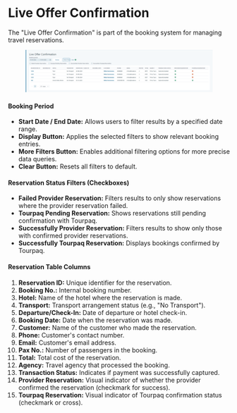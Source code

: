 # Live Offer Confirmation

The "Live Offer Confirmation" is part of the booking system for managing travel reservations.

<figure><img src=".gitbook/assets/image (3) (1) (1) (1) (1) (1) (1) (1) (1).png" alt=""><figcaption></figcaption></figure>

#### Booking Period

* **Start Date / End Date:** Allows users to filter results by a specified date range.
* **Display Button:** Applies the selected filters to show relevant booking entries.
* **More Filters Button:** Enables additional filtering options for more precise data queries.
* **Clear Button:** Resets all filters to default.

#### Reservation Status Filters (Checkboxes)

* **Failed Provider Reservation:** Filters results to only show reservations where the provider reservation failed.
* **Tourpaq Pending Reservation:** Shows reservations still pending confirmation with Tourpaq.
* **Successfully Provider Reservation:** Filters results to show only those with confirmed provider reservations.
* **Successfully Tourpaq Reservation:** Displays bookings confirmed by Tourpaq.

#### Reservation Table Columns

1. **Reservation ID:** Unique identifier for the reservation.
2. **Booking No.:** Internal booking number.
3. **Hotel:** Name of the hotel where the reservation is made.
4. **Transport:** Transport arrangement status (e.g., "No Transport").
5. **Departure/Check-In:** Date of departure or hotel check-in.
6. **Booking Date:** Date when the reservation was made.
7. **Customer:** Name of the customer who made the reservation.
8. **Phone:** Customer's contact number.
9. **Email:** Customer's email address.
10. **Pax No.:** Number of passengers in the booking.
11. **Total:** Total cost of the reservation.
12. **Agency:** Travel agency that processed the booking.
13. **Transaction Status:** Indicates if payment was successfully captured.
14. **Provider Reservation:** Visual indicator of whether the provider confirmed the reservation (checkmark for success).
15. **Tourpaq Reservation:** Visual indicator of Tourpaq confirmation status (checkmark or cross).
